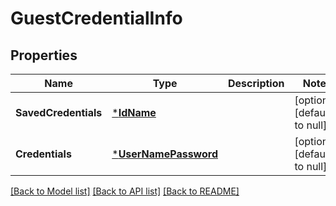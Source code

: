 # GuestCredentialInfo

## Properties
Name | Type | Description | Notes
------------ | ------------- | ------------- | -------------
**SavedCredentials** | [***IdName**](IdName.md) |  | [optional] [default to null]
**Credentials** | [***UserNamePassword**](UserNamePassword.md) |  | [optional] [default to null]

[[Back to Model list]](../README.md#documentation-for-models) [[Back to API list]](../README.md#documentation-for-api-endpoints) [[Back to README]](../README.md)

